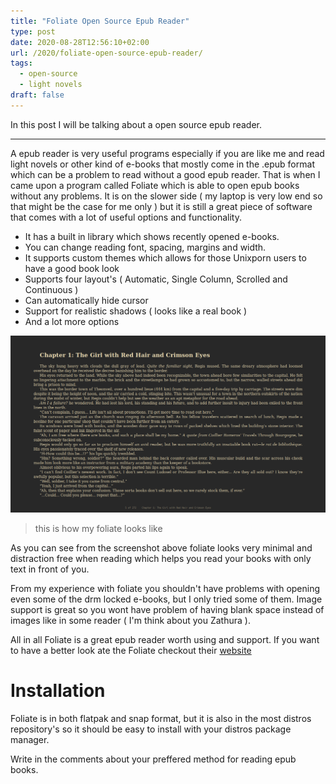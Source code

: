 ```yaml
---
title: "Foliate Open Source Epub Reader"
type: post
date: 2020-08-28T12:56:10+02:00
url: /2020/foliate-open-source-epub-reader/
tags:
  - open-source
  - light novels
draft: false
---
```


In this post I will be talking about a open source epub reader.

<!--more-->

---

A epub reader is very useful programs especially if you are like me and read light novels or other kind of e-books that mostly come in the .epub format which can be a problem to read without a good epub reader. That is when I came upon a program called Foliate which is able to open epub books without any problems. It is on the slower side ( my laptop is very low end so that might be the case for me only ) but it is still a great piece of software that comes with a lot of useful options and functionality.

- It has a built in library which shows recently opened e-books.
- You can change reading font, spacing, margins and width.
- It supports custom themes which allows for those Unixporn users to have a good book look
- Supports four layout's ( Automatic, Single Column, Scrolled and Continuous )
- Can automatically hide cursor
- Support for realistic shadows ( looks like a real book )
- And a lot more options

![](https://raw.githubusercontent.com/CronyAkatsuki/screenshots/main/Foliate.png)

> this is how my foliate looks like

As you can see from the screenshot above foliate looks very minimal and distraction free when reading which helps you read your books with only text in front of you.

From my experience with foliate you shouldn't have problems with opening even some of the drm locked e-books, but I only tried some of them. Image support is great so you wont have problem of having blank space instead of images like in some reader ( I'm think about you Zathura ).

All in all Foliate is a great epub reader worth using and support. If you want to have a better look ate the Foliate checkout their [website](https://johnfactotum.github.io/foliate/)

# Installation

Foliate is in both flatpak and snap format, but it is also in the most distros repository's so it should be easy to install with your distros package manager.

Write in the comments about your preffered method for reading epub books.
